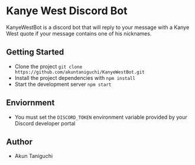 # Kanye West Discord Bot

KanyeWestBot is a discord bot that will reply to your message with a Kanye West quote if your message contains one of his nicknames.

## Getting Started

* Clone the project `git clone https://github.com/akuntaniguchi/KanyeWestBot.git`
* Install the project dependencies with `npm install`
* Start the development server `npm start`

## Enviornment
* You must set the `DISCORD_TOKEN` environment variable provided by your Discord developer portal

## Author

* Akun Taniguchi
